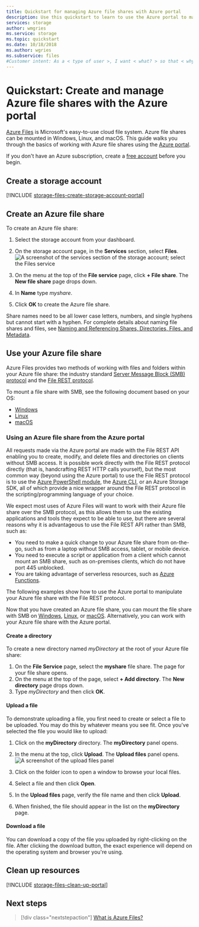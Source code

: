 ```yaml
---
title: Quickstart for managing Azure file shares with Azure portal
description: Use this quickstart to learn to use the Azure portal to manage Azure Files.
services: storage
author: wmgries
ms.service: storage
ms.topic: quickstart
ms.date: 10/18/2018
ms.author: wgries
ms.subservice: files
#Customer intent: As a < type of user >, I want < what? > so that < why? >.
---
```


# Quickstart: Create and manage Azure file shares with the Azure portal 
[Azure Files](storage-files-introduction.md) is Microsoft's easy-to-use cloud file system. Azure file shares can be mounted in Windows, Linux, and macOS. This guide walks you through the basics of working with Azure file shares using the [Azure portal](https://portal.azure.com/).

If you don't have an Azure subscription, create a [free account](https://azure.microsoft.com/free/?WT.mc_id=A261C142F) before you begin.

## Create a storage account
[!INCLUDE [storage-files-create-storage-account-portal](../../../includes/storage-files-create-storage-account-portal.md)]

## Create an Azure file share
To create an Azure file share:

1. Select the storage account from your dashboard.
2. On the storage account page, in the **Services** section, select **Files**.
	![A screenshot of the services section of the storage account; select the Files service](media/storage-how-to-use-files-portal/create-file-share-1.png)

3. On the menu at the top of the **File service** page, click **+ File share**. The **New file share** page drops down.
4. In **Name** type *myshare*.
5. Click **OK** to create the Azure file share.

Share names need to be all lower case letters, numbers, and single hyphens but cannot start with a hyphen. For complete details about naming file shares and files, see [Naming and Referencing Shares, Directories, Files, and Metadata](https://docs.microsoft.com/rest/api/storageservices/Naming-and-Referencing-Shares--Directories--Files--and-Metadata).

## Use your Azure file share
Azure Files provides two methods of working with files and folders within your Azure file share: the industry standard [Server Message Block (SMB) protocol](https://msdn.microsoft.com/library/windows/desktop/aa365233.aspx) and the [File REST protocol](https://docs.microsoft.com/rest/api/storageservices/file-service-rest-api). 

To mount a file share with SMB, see the following document based on your OS:
- [Windows](storage-how-to-use-files-windows.md)
- [Linux](storage-how-to-use-files-linux.md)
- [macOS](storage-how-to-use-files-mac.md)

### Using an Azure file share from the Azure portal
All requests made via the Azure portal are made with the File REST API enabling you to create, modify, and delete files and directories on clients without SMB access. It is possible work directly with the File REST protocol directly (that is, handcrafting REST HTTP calls yourself), but the most common way (beyond using the Azure portal) to use the File REST protocol is to use the [Azure PowerShell module](storage-how-to-use-files-powershell.md), the [Azure CLI](storage-how-to-use-files-cli.md), or an Azure Storage SDK, all of which provide a nice wrapper around the File REST protocol in the scripting/programming language of your choice. 

We expect most uses of Azure Files will want to work with their Azure file share over the SMB protocol, as this allows them to use the existing applications and tools they expect to be able to use, but there are several reasons why it is advantageous to use the File REST API rather than SMB, such as:

- You need to make a quick change to your Azure file share from on-the-go, such as from a laptop without SMB access, tablet, or mobile device.
- You need to execute a script or application from a client which cannot mount an SMB share, such as on-premises clients, which do not have port 445 unblocked.
- You are taking advantage of serverless resources, such as [Azure Functions](../../azure-functions/functions-overview.md). 

The following examples show how to use the Azure portal to manipulate your Azure file share with the File REST protocol. 

Now that you have created an Azure file share, you can mount the file share with SMB on [Windows](storage-how-to-use-files-windows.md), [Linux](storage-how-to-use-files-linux.md), or [macOS](storage-how-to-use-files-mac.md). Alternatively, you can work with your Azure file share with the Azure portal. 

#### Create a directory
To create a new directory named *myDirectory* at the root of your Azure file share:

1. On the **File Service** page, select the **myshare** file share. The page for your file share opens.
2. On the menu at the top of the page, select **+ Add directory**. The **New directory** page drops down.
3. Type *myDirectory* and then click **OK**.

#### Upload a file 
To demonstrate uploading a file, you first need to create or select a file to be uploaded. You may do this by whatever means you see fit. Once you've selected the file you would like to upload:

1. Click on the **myDirectory** directory. The **myDirectory** panel opens.
2. In the menu at the top, click **Upload**. The **Upload files** panel opens.  
	![A screenshot of the upload files panel](media/storage-how-to-use-files-portal/upload-file-1.png)

3. Click on the folder icon to open a window to browse your local files. 
4. Select a file and then click **Open**. 
5. In the **Upload files** page, verify the file name and then click **Upload**.
6. When finished, the file should appear in the list on the **myDirectory** page.

#### Download a file
You can download a copy of the file you uploaded by right-clicking on the file. After clicking the download button, the exact experience will depend on the operating system and browser you're using.

## Clean up resources
[!INCLUDE [storage-files-clean-up-portal](../../../includes/storage-files-clean-up-portal.md)]

## Next steps

> [!div class="nextstepaction"]
> [What is Azure Files?](storage-files-introduction.md)
